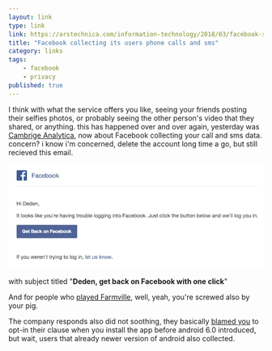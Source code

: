 ```yaml
---
layout: link
type: link
link: https://arstechnica.com/information-technology/2018/03/facebook-scraped-call-text-message-data-for-years-from-android-phones/
title: "Facebook collecting its users phone calls and sms"
category: links
tags: 
    - facebook
    - privacy
published: true
---
```


I think with what the service offers you like, seeing your friends posting their selfies photos, or probably seeing the other person's video that they shared, or anything. this has happened over and over again, yesterday was [Cambrige Analytica](https://www.theguardian.com/news/2018/mar/17/data-war-whistleblower-christopher-wylie-faceook-nix-bannon-trump), now about Facebook collecting your call and sms data. concern? i know i'm concerned, delete the account long time a go, but still recieved this email.

![facebook still emailing me](/images/posts/facebook-email.png)

with subject titled "**Deden, get back on Facebook with one click**"

And for people who [played Farmville](https://www.theatlantic.com/technology/archive/2018/03/my-cow-game-extracted-your-facebook-data/556214/), well, yeah, you're screwed also by your pig.

The company responds also did not soothing, they basically [blamed you](https://betanews.com/2018/03/25/facebook-blames-you/) to opt-in their clause when you install the app before android 6.0 introduced, but wait, users that already newer version of android also collected. 